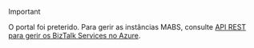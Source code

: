 > [!IMPORTANT]
> O portal foi preterido. Para gerir as instâncias MABS, consulte [API REST para gerir os BizTalk Services no Azure](https://msdn.microsoft.com/library/azure/dn232347.aspx).